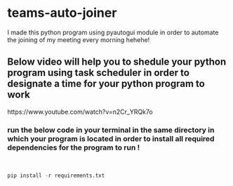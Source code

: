 # teams-auto-joiner
I made this python program using pyautogui module in order to automate the joining of my meeting every morning hehehe!


<h2>Below video will help you to shedule your python program using task scheduler in order to designate a time for your python program to work </h2>
https://www.youtube.com/watch?v=n2Cr_YRQk7o
<h3> run the below code in your terminal in the same directory in which your program is located in order to install all required dependencies for the program to run ! </h3>
<br>

```python
pip install -r requirements.txt
